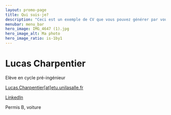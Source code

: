 ```yaml
---
layout: promo-page
title: Qui suis-je?
description: "Ceci est un exemple de CV que vous pouvez générer par vous-même"
menubar: menu_bar
hero_image: IMG_4647 (1).jpg
hero_image_alt: Ma photo
hero_image_ratio: is-1by1
---
```


# Lucas Charpentier
Elève en cycle pré-ingénieur

[Lucas.Charpentier[at]etu.unilasalle.fr](mailto:Lucas.Charpentier@etu.unilasalle.fr)


[LinkedIn](https://www.linkedin.com/in/lucas-charpentier-90a795352/)


Permis B, voiture
